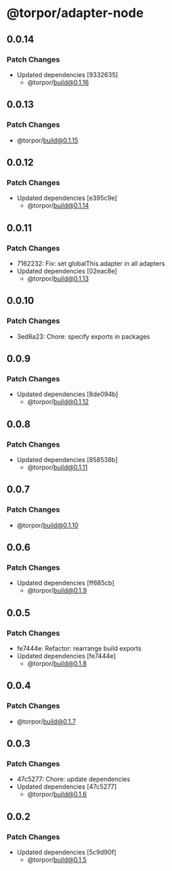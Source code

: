 # @torpor/adapter-node

## 0.0.14

### Patch Changes

- Updated dependencies [9332635]
  - @torpor/build@0.1.16

## 0.0.13

### Patch Changes

- @torpor/build@0.1.15

## 0.0.12

### Patch Changes

- Updated dependencies [e395c9e]
  - @torpor/build@0.1.14

## 0.0.11

### Patch Changes

- 7162232: Fix: set globalThis.adapter in all adapters
- Updated dependencies [02eac8e]
  - @torpor/build@0.1.13

## 0.0.10

### Patch Changes

- 3ed8a23: Chore: specify exports in packages

## 0.0.9

### Patch Changes

- Updated dependencies [8de094b]
  - @torpor/build@0.1.12

## 0.0.8

### Patch Changes

- Updated dependencies [858538b]
  - @torpor/build@0.1.11

## 0.0.7

### Patch Changes

- @torpor/build@0.1.10

## 0.0.6

### Patch Changes

- Updated dependencies [ff685cb]
  - @torpor/build@0.1.9

## 0.0.5

### Patch Changes

- fe7444e: Refactor: rearrange build exports
- Updated dependencies [fe7444e]
  - @torpor/build@0.1.8

## 0.0.4

### Patch Changes

- @torpor/build@0.1.7

## 0.0.3

### Patch Changes

- 47c5277: Chore: update dependencies
- Updated dependencies [47c5277]
  - @torpor/build@0.1.6

## 0.0.2

### Patch Changes

- Updated dependencies [5c9d90f]
  - @torpor/build@0.1.5

